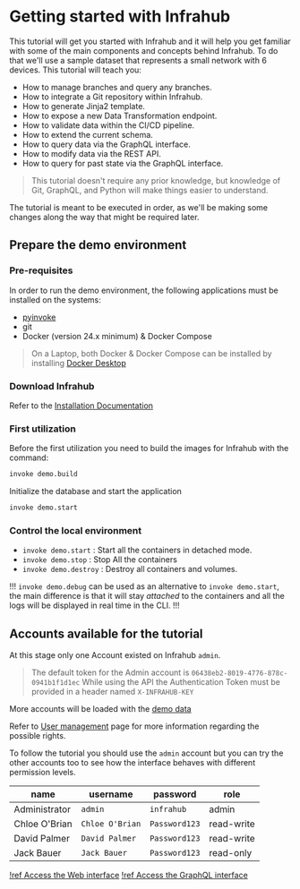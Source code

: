 # Getting started with Infrahub

This tutorial will get you started with Infrahub and it will help you get familiar with some of the main components and concepts behind Infrahub. To do that we'll use a sample dataset that represents a small network with 6 devices. This tutorial will teach you:

- How to manage branches and query any branches.
- How to integrate a Git repository within Infrahub.
- How to generate Jinja2 template.
- How to expose a new Data Transformation endpoint.
- How to validate data within the CI/CD pipeline.
- How to extend the current schema.
- How to query data via the GraphQL interface.
- How to modify data via the REST API.
- How to query for past state via the GraphQL interface.

> This tutorial doesn't require any prior knowledge, but knowledge of Git, GraphQL, and Python will make things easier to understand.

The tutorial is meant to be executed in order, as we'll be making some changes along the way that might be required later.

## Prepare the demo environment

### Pre-requisites

In order to run the demo environment, the following applications must be installed on the systems:

- [pyinvoke](https://www.pyinvoke.org/)
- git
- Docker (version 24.x minimum) & Docker Compose

> On a Laptop, both Docker & Docker Compose can be installed by installing [Docker Desktop](https://www.docker.com/products/docker-desktop/)

### Download Infrahub

Refer to the [Installation Documentation](/guides/installation)

### First utilization

Before the first utilization you need to build the images for Infrahub with the command:

```sh
invoke demo.build
```

Initialize the database and start the application

```sh
invoke demo.start
```

### Control the local environment

- `invoke demo.start` : Start all the containers in detached mode.
- `invoke demo.stop` : Stop All the containers
- `invoke demo.destroy` : Destroy all containers and volumes.

!!!
`invoke demo.debug` can be used as an alternative to `invoke demo.start`, the main difference is that it will stay *attached* to the containers and all the logs will be displayed in real time in the CLI.
!!!

## Accounts available for the tutorial

At this stage only one Account existed on Infrahub `admin`.

> The default token for the Admin account is `06438eb2-8019-4776-878c-0941b1f1d1ec`
> While using the API the Authentication Token must be provided in a header named `X-INFRAHUB-KEY`

More accounts will be loaded with the [demo data](/topics/local-demo-environment/#load-some-data)

Refer to [User management](/topics/auth/) page for more information regarding the possible rights.

To follow the tutorial you should use the `admin` account but you can try the other accounts too to see how the interface behaves with different permission levels.

| name          | username        | password      | role       |
| ------------- | --------------- | ------------- | ---------- |
| Administrator | `admin`         | `infrahub`    | admin      |
| Chloe O'Brian | `Chloe O'Brian` | `Password123` | read-write |
| David Palmer  | `David Palmer`  | `Password123` | read-write |
| Jack Bauer    | `Jack Bauer`    | `Password123` | read-only  |

[!ref Access the Web interface](http://localhost:8000)
[!ref Access the GraphQL interface](http://localhost:8000/graphql)
